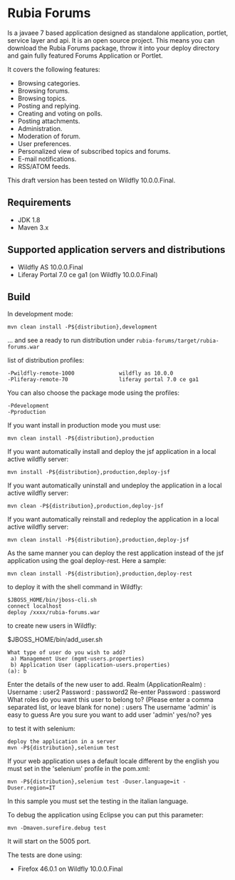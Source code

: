Rubia Forums
=============
Is a javaee 7 based application designed as standalone application, portlet, service layer and api.
It is an open source project. This means you can download the Rubia Forums package, throw it into your deploy directory and gain fully featured Forums Application or Portlet.

It covers the following features:

- Browsing categories.
- Browsing forums.
- Browsing topics.
- Posting and replying.
- Creating and voting on polls.
- Posting attachments.
- Administration.
- Moderation of forum.
- User preferences.
- Personalized view of subscribed topics and forums.
- E-mail notifications.
- RSS/ATOM feeds.

This draft version has been tested on Wildfly 10.0.0.Final.

Requirements
------------

- JDK 1.8
- Maven 3.x

Supported application servers and distributions
------------

- Wildfly AS 10.0.0.Final
- Liferay Portal 7.0 ce ga1 (on Wildfly 10.0.0.Final)


Build
-----

In development mode:

    mvn clean install -P${distribution},development

... and see a ready to run distribution under `rubia-forums/target/rubia-forums.war`

list of distribution profiles:

    -Pwildfly-remote-1000              wildfly as 10.0.0
    -Pliferay-remote-70                liferay portal 7.0 ce ga1

You can also choose the package mode using the profiles:

    -Pdevelopment
    -Pproduction
    
If you want install in production mode you must use:

    mvn clean install -P${distribution},production
    
If you want automatically install and deploy the jsf application in a local active wildfly server:

    mvn install -P${distribution},production,deploy-jsf
    
If you want automatically uninstall and undeploy the application in a local active wildfly server:

    mvn clean -P${distribution},production,deploy-jsf
    
If you want automatically reinstall and redeploy the application in a local active wildfly server:

    mvn clean install -P${distribution},production,deploy-jsf
    
As the same manner you can deploy the rest application instead of the jsf application using the goal deploy-rest. Here a sample:

    mvn clean install -P${distribution},production,deploy-rest

to deploy it with the shell command in Wildfly:

    $JBOSS_HOME/bin/jboss-cli.sh
    connect localhost
    deploy /xxxx/rubia-forums.war
   
 to create new users in Wildfly:

$JBOSS_HOME/bin/add_user.sh

    What type of user do you wish to add? 
     a) Management User (mgmt-users.properties) 
     b) Application User (application-users.properties)
    (a): b

Enter the details of the new user to add.
Realm (ApplicationRealm) : 
Username : user2
Password : password2
Re-enter Password : password
What roles do you want this user to belong to? (Please enter a comma separated list, or leave blank for none) : users
The username 'admin' is easy to guess
Are you sure you want to add user 'admin' yes/no? yes


to test it with selenium:

    deploy the application in a server
    mvn -P${distribution},selenium test

If your web application uses a default locale different by the english you must set in the 'selenium' profile in the pom.xml:

	mvn -P${distribution},selenium test -Duser.language=it -Duser.region=IT
		
In this sample you must set the testing in the italian language.

To debug the application using Eclipse you can put this parameter:

    mvn -Dmaven.surefire.debug test

It will start on the 5005 port.

The tests are done using:

- Firefox 46.0.1 on Wildfly 10.0.0.Final
